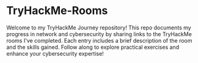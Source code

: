 # TryHackMe-Rooms
Welcome to my TryHackMe Journey repository! This repo documents my progress in network and cybersecurity by sharing links to the TryHackMe rooms I've completed. Each entry includes a brief description of the room and the skills gained. Follow along to explore practical exercises and enhance your cybersecurity expertise!
